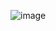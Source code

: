 ![image](https://github.com/wcjzx/typora-Picture/assets/118644871/695de0a5-9880-4c5b-b893-ae648166a56b)
